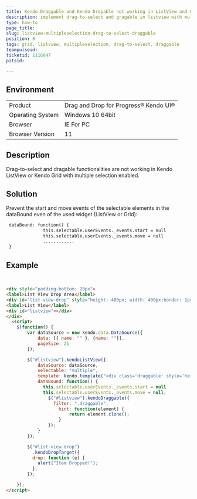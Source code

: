 ```yaml
---
title: Kendo Draggable and Kendo Dropable not working in ListView and Grid.
description: implement drag-to-select and gragable in listview with multiple selection
type: how-to
page_title:
slug: listview-multipleselection-drag-to-select-draggable
position: 0
tags: grid, listview, multipleselection, drag-to-select, draggable
teampulseid:
ticketid: 1116847
pitsid:

---
```


## Environment
<table>
 <tr>
  <td>Product</td>
  <td>Drag and Drop for Progress® Kendo UI®</td>
 </tr>
 <tr>
  <td>Operating System</td>
  <td>Windows 10 64bit</td>
 </tr>
 <tr>
  <td>Browser</td>
  <td>IE For PC</td>
 </tr>
 <tr>
  <td>Browser Version</td>
  <td>11</td>
 </tr>
</table>


## Description
Drag-to-select and dragable functionalities are not working in Kendo ListView or Kendo Grid with multiple selection enabled.

## Solution

Prevent the start and move events of the selectable elements in the dataBound even of the used widget (ListView or Grid):

````html
 dataBound: function() {
              this.selectable.userEvents._events.start = null
              this.selectable.userEvents._events.move = null
              ............
 }
````

## Example

````html


<div style="padding-bottom: 20px">
<label>List View Drop Area</label>
<div id="list-view-drop" style="height: 400px; width: 400px;border: 1px solid black"></div>
<label>List View</label>
<div id="listview"></div>
</div>
  <script>
    $(function() {
        var dataSource = new kendo.data.DataSource({
            data: [{ name: "" }, {name: ""}],
            pageSize: 21
        });

        $("#listview").kendoListView({
            dataSource: dataSource,
            selectable: "multiple",
            template: kendo.template("<div class='draggable' style='height:100px;width:100px;border:1px solid black'>You should be able to drag this</div>"),
            dataBound: function() {
              this.selectable.userEvents._events.start = null
              this.selectable.userEvents._events.move = null;
                $("#listview").kendoDraggable({
                  filter: ".draggable",
                    hint: function(element) {
                        return element.clone();
                    }
                });
            }
        });

        $("#list-view-drop")
          .kendoDropTarget({
          drop: function (e) {
            alert("Item Dropped!");
          },
        });

    });
</script>
````

